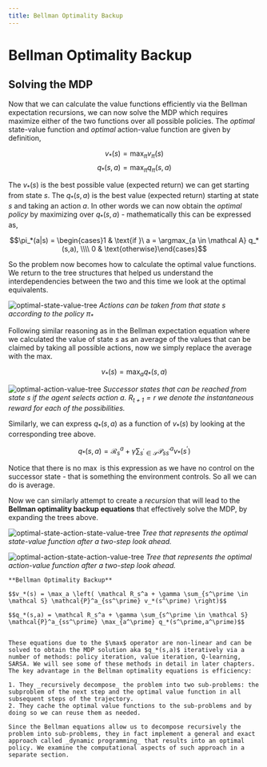 ```yaml
---
title: Bellman Optimality Backup
---
```



# Bellman Optimality Backup

## Solving the MDP

Now that we can calculate the value functions efficiently via the Bellman expectation recursions, we can now solve the MDP which requires maximize either of the two functions over all possible policies.  The _optimal_ state-value function and _optimal_ action-value function are given by definition,

$$v_*(s) = \max_\pi v_\pi(s)$$
$$q_*(s,a) = \max_\pi q_\pi(s,a)$$

The $v_*(s)$ is the best possible value (expected return) we can get starting from state $s$.   The $q_*(s,a)$ is the best value (expected return) starting at state $s$ and taking an action $a$. In other words we can now obtain the _optimal policy_ by maximizing over $q_*(s,a)$ - mathematically this can be expressed as,

$$\pi_*(a|s) = \begin{cases}1 & \text{if }\ a = \argmax_{a \in \mathcal A} q_*(s,a), \\\\ 
0 & \text{otherwise}\end{cases}$$

So the problem now becomes how to calculate the optimal value functions. We return to the tree structures that helped us understand the interdependencies between the two and this time we look at the optimal equivalents. 

![optimal-state-value-tree](images/optimal-state-value-tree.png)
_Actions can be taken from that state $s$ according to the policy $\pi_*$_

Following similar reasoning as in the Bellman expectation equation where we calculated the value of state $s$ as an average of the values that can be claimed by taking all possible actions, now we simply replace the average with the max. 

$$v_*(s) = \max_a q_*(s,a)$$

![optimal-action-value-tree](images/optimal-action-value-tree.png)
_Successor states that can be reached from state $s$ if the agent selects action $a$. $R_{t+1}=r$ we denote the instantaneous reward for each of the possibilities._

Similarly, we can express  $q_*(s,a)$ as a function of $v_*(s)$ by looking at the corresponding tree above. 

$$q_*(s,a) = \mathcal R_s^a + \gamma \sum_{s^\prime \in \mathcal S} \mathcal{P}^a_{ss^\prime} v_*(s^\prime)$$

Notice that there is no $\max$ is this expression as we have no control on the successor state - that is something the environment controls. So all we can do is average. 

Now we can similarly attempt to create a _recursion_ that will lead to the **Bellman optimality backup equations** that effectively solve the MDP, by expanding the trees above.

![optimal-state-action-state-value-tree](images/optimal-state-action-state-value-tree.png)
*Tree that represents the optimal state-value function after a two-step look ahead.*

![optimal-action-state-action-value-tree](images/optimal-action-state-action-value-tree.png)
*Tree that represents the optimal action-value function after a two-step look ahead.*

```{note}
**Bellman Optimality Backup**

$$v_*(s) = \max_a \left( \mathcal R_s^a + \gamma \sum_{s^\prime \in \mathcal S} \mathcal{P}^a_{ss^\prime} v_*(s^\prime) \right)$$

$$q_*(s,a) = \mathcal R_s^a + \gamma \sum_{s^\prime \in \mathcal S} \mathcal{P}^a_{ss^\prime} \max_{a^\prime} q_*(s^\prime,a^\prime)$$


These equations due to the $\max$ operator are non-linear and can be solved to obtain the MDP solution aka $q_*(s,a)$ iteratively via a number of methods: policy iteration, value iteration, Q-learning, SARSA. We will see some of these methods in detail in later chapters. The key advantage in the Bellman optimality equations is efficiency: 

1. They _recursively decompose_ the problem into two sub-problems: the subproblem of the next step and the optimal value function in all subsequent steps of the trajectory.
2. They cache the optimal value functions to the sub-problems and by doing so we can reuse them as needed.

Since the Bellman equations allow us to decompose recursively the problem into sub-problems, they in fact implement a general and exact approach called _dynamic programming_ that results into an optimal policy. We examine the computational aspects of such approach in a separate section. 
```
